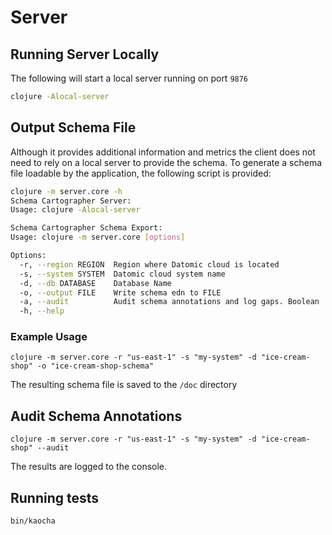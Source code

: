# Server

## Running Server Locally

The following will start a local server running on port `9876`

``` sh
clojure -Alocal-server
```

## Output Schema File

Although it provides additional information and metrics the client does not need to rely on a local server to provide the schema.
To generate a schema file loadable by the application, the following script is provided:

``` sh
clojure -m server.core -h
Schema Cartographer Server:
Usage: clojure -Alocal-server

Schema Cartographer Schema Export:
Usage: clojure -m server.core [options]

Options:
  -r, --region REGION  Region where Datomic cloud is located
  -s, --system SYSTEM  Datomic cloud system name
  -d, --db DATABASE    Database Name
  -o, --output FILE    Write schema edn to FILE
  -a, --audit          Audit schema annotations and log gaps. Boolean
  -h, --help
```

### Example Usage

`clojure -m server.core -r "us-east-1" -s "my-system" -d "ice-cream-shop" -o "ice-cream-shop-schema"`

The resulting schema file is saved to the `/doc` directory

## Audit Schema Annotations

`clojure -m server.core -r "us-east-1" -s "my-system" -d "ice-cream-shop" --audit`

The results are logged to the console.

## Running tests

``` sh
bin/kaocha
```
